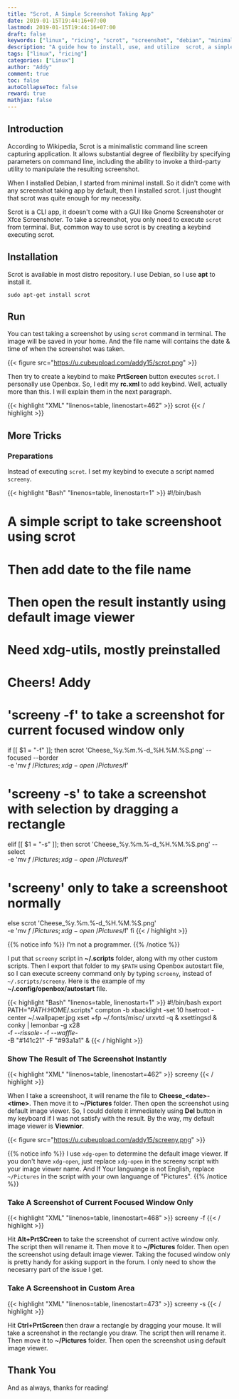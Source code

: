 ```yaml
---
title: "Scrot, A Simple Screenshot Taking App"
date: 2019-01-15T19:44:16+07:00
lastmod: 2019-01-15T19:44:16+07:00
draft: false
keywords: ["linux", "ricing", "scrot", "screenshot", "debian", "minimal", "guide"]
description: "A guide how to install, use, and utilize  scrot, a simple screenshot taking app"
tags: ["linux", "ricing"]
categories: ["Linux"]
author: "Addy"
comment: true
toc: false
autoCollapseToc: false
reward: true
mathjax: false
---
```


## Introduction
According to Wikipedia, Scrot is a minimalistic command line screen capturing application. It
allows substantial degree of flexibility by specifying parameters on command line, including the
ability to invoke a third-party utility to manipulate the resulting screenshot.

When I installed Debian, I started from minimal install. So it didn't come with any screenshot
taking app by default, then I installed scrot. I just thought that scrot was quite enough for my
necessity.

Scrot is a CLI app, it doesn't come with a GUI like Gnome Screenshoter or Xfce Screenshoter.
To take a screenshot, you only need to execute `scrot` from terminal. But, common way to use scrot
is by creating a keybind executing scrot.

## Installation
Scrot is available in most distro repository. I use Debian, so I use **apt** to install it.

```shell
sudo apt-get install scrot
```

## Run
You can test taking a screenshot by using `scrot` command in terminal. The image will be saved in
your home. And the file name will contains the date & time of when the screenshot was taken.

{{< figure src="https://u.cubeupload.com/addy15/scrot.png" >}}

Then try to create a keybind to make **PrtScreen** button executes `scrot`. I personally use
Openbox. So, I edit my **rc.xml** to add keybind. Well, actually more than this. I will explain
them in the next paragraph.

{{< highlight "XML" "linenos=table, linenostart=462" >}}
        <!-- Take a screenshot, say "Cheeeese!" -->
        <keybind key="Print">
            <action name="Execute">
                <command>scrot</command>
            </action>
        </keybind>
{{< / highlight >}}

## More Tricks
### Preparations
Instead of executing `scrot`. I set my keybind to execute a script named `screeny`.

{{< highlight "Bash" "linenos=table, linenostart=1" >}}
#!/bin/bash

# A simple script to take screenshoot using scrot
# Then add date to the file name
# Then open the result instantly using default image viewer
# Need xdg-utils, mostly preinstalled
# Cheers! Addy

# 'screeny -f' to take a screenshot for current focused window only
if [[ $1 = "-f" ]]; then
    scrot 'Cheese_%y.%m.%-d_%H.%M.%S.png' --focused --border \
    -e 'mv $f ~/Pictures; xdg-open ~/Pictures/$f'

# 'screeny -s' to take a screenshot with selection by dragging a rectangle
elif [[ $1 = "-s" ]]; then
    scrot 'Cheese_%y.%m.%-d_%H.%M.%S.png' --select \
    -e 'mv $f ~/Pictures; xdg-open ~/Pictures/$f'

# 'screeny' only to take a screenshoot normally
else
    scrot 'Cheese_%y.%m.%-d_%H.%M.%S.png' \
    -e 'mv $f ~/Pictures; xdg-open ~/Pictures/$f'
fi
{{< / highlight >}}

{{% notice info %}} 
I'm not a programmer.
{{% /notice %}}

I put that `screeny` script in **~/.scripts** folder, along with my other custom scripts. Then I
export that folder to my `$PATH` using Openbox autostart file, so I can execute screeny command
only by typing `screeny`, instead of `~/.scripts/screeny`. Here is the example of my
**~/.config/openbox/autostart** file.

{{< highlight "Bash" "linenos=table, linenostart=1" >}}
#!/bin/bash
export PATH="${PATH}:$HOME/.scripts"
compton -b
xbacklight -set 10
hsetroot -center ~/.wallpaper.jpg
xset +fp ~/.fonts/misc/
urxvtd -q &
xsettingsd &
conky | lemonbar -g x28 \
-f -*-rissole-* -f -*-waffle-* \
-B "#141c21" -F "#93a1a1" &
{{< / highlight >}}

### Show The Result of The Screenshot Instantly
{{< highlight "XML" "linenos=table, linenostart=462" >}}
        <!-- Take a screenshot, say "Cheeeese!" --> 
        <keybind key="Print">
            <action name="Execute">
                <command>screeny</command>
            </action>
        </keybind>
{{< / highlight >}}

When I take a screenshoot, it will rename the file to **Cheese_\<date\>-\<time\>**. Then move it to
**~/Pictures** folder. Then open the screenshot using default image viewer. So, I could delete it
immediately using **Del** button in my keyboard if I was not satisfy with the result. By the way,
my default image viewer is **Viewnior**.

{{< figure src="https://u.cubeupload.com/addy15/screeny.png" >}}

{{% notice info %}}
I use `xdg-open` to determine the default image viewer. If you don't have `xdg-open`, just replace
`xdg-open` in the screeny script with your image viewer name. And If Your languange is not English,
replace `~/Pictures` in the script with your own languange of "Pictures".
{{% /notice %}}

### Take A Screenshot of Current Focused Window Only
{{< highlight "XML" "linenos=table, linenostart=468" >}}
        <keybind key="A-Print">
            <action name="Execute">
                <command>screeny -f</command>
            </action>
        </keybind>
{{< / highlight >}}

Hit **Alt+PrtSCreen** to take the screenshot of current active window only. The script then
will rename it. Then move it to **~/Pictures** folder. Then open the screenshot using default image
viewer. Taking the focused window only is pretty handy for asking support in the forum. I only need
to show the necesarry part of the issue I get.

### Take A Screenshoot in Custom Area
{{< highlight "XML" "linenos=table, linenostart=473" >}}
        <keybind key="C-Print">
            <action name="Execute">
                <command>screeny -s</command>
            </action>
        </keybind>
{{< / highlight >}}

Hit **Ctrl+PrtScreen** then draw a rectangle by dragging your mouse. It will take a screenshot in
the rectangle you draw. The script then will rename it. Then move it to **~/Pictures** folder. Then
open the screenshot using default image viewer. 

## Thank You
And as always, thanks for reading!
